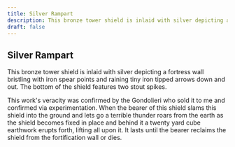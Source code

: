 ```yaml
---
title: Silver Rampart
description: This bronze tower shield is inlaid with silver depicting a fortress wall bristling with iron spear points and raining tiny iron tipped arrows down and out. The bottom of the shield features two sto...
draft: false
---
```


## Silver Rampart

This bronze tower shield is inlaid with silver depicting a fortress wall bristling with iron spear points and raining tiny iron tipped arrows down and out. The bottom of the shield features two stout spikes.

This work's veracity was confirmed by the Gondolieri who sold it to me and confirmed via experimentation. When the bearer of this shield slams this shield into the ground and lets go a terrible thunder roars from the earth as the shield becomes fixed in place and behind it a twenty yard cube earthwork erupts forth, lifting all upon it. It lasts until the bearer reclaims the shield from the fortification wall or dies.
